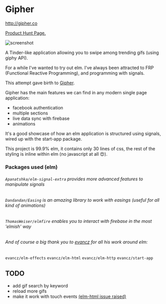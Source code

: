 # Gipher

http://gipher.co

[Product Hunt Page.](https://www.producthunt.com/tech/gipher)

![screenshot](https://ph-files.imgix.net/4c382360-6b03-46cd-959b-4682af46336b?auto=format&fit=max&h=570&w=430 "")

A Tinder-like application allowing you to swipe among trending gifs (using giphy API).

For a while I've wanted to try out elm. I've always been attracted to FRP (Functional Reactive Programming), and programming with signals.

This attempt gave birth to [Gipher](http://gipher.co).

Gipher has the main features we can find in any modern single page application:
- facebook authentication
- multiple sections
- live data sync with firebase
- animations

It's a good showcase of how an elm application is structured using signals, wired up with the start-app package.

This project is 99.9% elm, it contains only 30 lines of css, the rest of the styling is inline within elm (no javascript at all :heart_eyes:).

### Packages used (elm)

###### `Apanatshka/elm-signal-extra` provides more advanced features to manipulate signals

###### `Dandandan/Easing` is an amazing library to work with easings (useful for all kind of animations)

###### `ThomasWeiser/elmfire` enables you to interact with firebase in the most 'elmish' way

###### And of course a big thank you to [evancz](https://github.com/evancz) for all his work around elm:
  `evancz/elm-effects`
  `evancz/elm-html`
  `evancz/elm-http`
  `evancz/start-app`

## TODO

- add gif search by keyword
- reload more gifs
- make it work with touch events [(elm-html issue raised)](https://github.com/evancz/elm-html/issues/99 )
